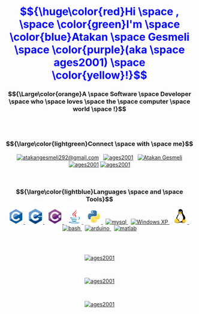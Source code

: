 <h1 style=color:blue align="center">$${\huge\color{red}Hi \space , \space \color{green}I'm \space \color{blue}Atakan \space Gesmeli \space \color{purple}(aka \space ages2001) \space \color{yellow}!}$$</h1>
<h3 align="center">$${\Large\color{orange}A \space Software \space Developer \space who \space loves \space the \space computer \space world \space !}$$</h3>
<br>
<br>
<h3 align="center">$${\large\color{lightgreen}Connect \space with \space me}$$</h3>
<p align="center">
<a href="mailto:atakangesmeli292@gmail.com" target="blank"><img align="center" src="https://upload.wikimedia.org/wikipedia/commons/7/7e/Gmail_icon_%282020%29.svg" alt="atakangesmeli292@gmail.com" height="30" width="40" /></a> &nbsp;
<a href="https://instagram.com/ages2001" target="blank"><img align="center" src="https://raw.githubusercontent.com/rahuldkjain/github-profile-readme-generator/master/src/images/icons/Social/instagram.svg" alt="ages2001" height="30" width="40" /></a> &nbsp;
<a href="https://www.linkedin.com/in/atakan-gesmeli-5873a322b" target="blank"><img align="center" src="https://raw.githubusercontent.com/rahuldkjain/github-profile-readme-generator/master/src/images/icons/Social/linked-in-alt.svg" alt="Atakan Gesmeli" height="30" width="40" /></a>
<a href="https://twitter.com/ages2001" target="blank"><img align="center" src="https://github-production-user-asset-6210df.s3.amazonaws.com/95752873/264682060-a88e17b4-731f-470d-b0ce-732baed056f0.svg" alt="ages2001" height="60" width="60" /></a>
<a href="https://www.youtube.com/channel/UCTglQhNMsAX1HouwY0hxhpQ" target="blank"><img align="center" src="https://raw.githubusercontent.com/rahuldkjain/github-profile-readme-generator/master/src/images/icons/Social/youtube.svg" alt="ages2001" height="30" width="40" /></a>
</p>
<br>
<h3 align="center">$${\large\color{lightblue}Languages \space and \space Tools}$$</h3>
<p align="center"> <a href="https://www.gnu.org/software/gnu-c-manual/" target="_blank" rel="noreferrer"> <img src="https://raw.githubusercontent.com/devicons/devicon/master/icons/c/c-original.svg" alt="c" width="40" height="40"/> </a> &nbsp; <a href="https://isocpp.org/" target="_blank" rel="noreferrer"> <img src="https://raw.githubusercontent.com/devicons/devicon/master/icons/cplusplus/cplusplus-original.svg" alt="cplusplus" width="40" height="40"/> </a> &nbsp; <a href="https://learn.microsoft.com/en-us/dotnet/csharp/" target="_blank" rel="noreferrer"> <img src="https://raw.githubusercontent.com/devicons/devicon/master/icons/csharp/csharp-original.svg" alt="csharp" width="40" height="40"/> </a> &nbsp; <a href="https://www.java.com" target="_blank" rel="noreferrer"> <img src="https://raw.githubusercontent.com/devicons/devicon/master/icons/java/java-original.svg" alt="java" width="40" height="40"/> </a> &nbsp; <a href="https://www.python.org" target="_blank" rel="noreferrer"> <img src="https://raw.githubusercontent.com/devicons/devicon/master/icons/python/python-original.svg" alt="python" width="40" height="40"/> </a> &nbsp; <a href="https://www.mysql.com/" target="_blank" rel="noreferrer"> <img src="https://www.mysql.com/common/logos/logo-mysql-170x115.png" alt="mysql" width="40" height="40"/> </a> &nbsp; <a href="https://www.windows.com/" target="_blank" rel="noreferrer"> <img src="https://github-production-user-asset-6210df.s3.amazonaws.com/95752873/264667820-c47d84e8-d95f-4e02-bc4e-244fa260ccad.png" alt="Windows XP" width="40" height="40"/> </a> &nbsp; <a href="https://www.linux.org/" target="_blank" rel="noreferrer"> <img src="https://raw.githubusercontent.com/devicons/devicon/master/icons/linux/linux-original.svg" alt="linux" width="40" height="40"/> </a> &nbsp; <a href="https://www.gnu.org/software/bash/" target="_blank" rel="noreferrer"> <img src="https://img.icons8.com/fluency/48/bash.png" alt="bash" width="40" height="40"/> </a> &nbsp; <a href="https://www.arduino.cc/" target="_blank" rel="noreferrer"> <img src="https://cdn.worldvectorlogo.com/logos/arduino-1.svg" alt="arduino" width="40" height="40"/> </a> &nbsp; <a href="https://www.mathworks.com/" target="_blank" rel="noreferrer"> <img src="https://upload.wikimedia.org/wikipedia/commons/2/21/Matlab_Logo.png" alt="matlab" width="40" height="40"/> </p>
<br>
<br>
<p align="center"><img src="https://github-readme-stats.vercel.app/api/top-langs?username=ages2001&show_icons=true&theme=dark&locale=en&layout=compact" alt="ages2001" /></p>
<br>
<p align="center"><img src="https://github-readme-stats.vercel.app/api?username=ages2001&show_icons=true&theme=dark&locale=en" alt="ages2001" /></p>
<br>
<p align="center"><img src="https://github-readme-streak-stats.herokuapp.com/?user=ages2001&theme=dark" alt="ages2001" /></p>
